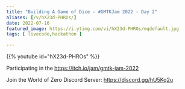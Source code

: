 ```yaml
---
title: "Building A Game of Dice - #GMTKJam 2022 - Day 2"
aliases: [/v/hX23d-PHROs/]
date: 2022-07-16
featured_image: https://i.ytimg.com/vi/hX23d-PHROs/mqdefault.jpg
tags: [ livecode,hackathon ]

---
```


{{% youtube id="hX23d-PHROs" %}}

Participating in the https://itch.io/jam/gmtk-jam-2022

Join the World of Zero Discord Server: https://discord.gg/hU5Kq2u